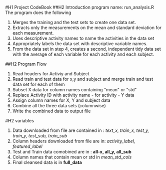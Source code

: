 #H1
Project CodeBook
##H2 
Introduction
program name: run_analysis.R <br>
The program does the following <br>
1. Merges the training and the test sets to create one data set. <br>
2. Extracts only the measurements on the mean and standard deviation for each measurement. <br>
3. Uses descriptive activity names to name the activities in the data set <br>
4. Appropriately labels the data set with descriptive variable names. <br>
5. From the data set in step 4, creates a second, independent tidy data set with the average of each variable for each activity and each subject. <br>

##H2
Program Flow
1. Read headers for Activiy and Subject <br>
2. Read train and test data for x,y and subject and merge train and test data set for each of them <br>
3. Subset X data for column names containing "mean" or "std" <br>
4. Replace Activity ID with activity name - for activity - Y data <br>
5. Assign column names for X, Y and subject data <br>
6. Combine all the three data sets (columnwise) <br>
7. Write the combined data to output file <br>


#H2 
variables
1. Data downloaded from file are contained in :  *text_x, train_x, test_y, train_y, test_sub, train_sub* <br>
2. Column headers downloaded from file are in: *activity_label, featured_label* <br>
3. Test and Train data comobined are in : **all-x, all_y, all_sub**  <bd>
4. Column names that contain mean or std in *mean_std_cols*
5. Final cleansed data is in **full_data**
